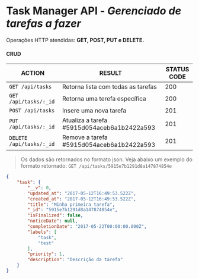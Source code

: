 # Task Manager API - *Gerenciado de tarefas a fazer*
Operações HTTP atendidas: **GET, POST, PUT e DELETE.**
#### CRUD 
ACTION | RESULT | STATUS CODE
----- | ---- | ----
`GET /api/tasks` | Retorna lista com todas as tarefas  | 200
`GET /api/tasks/:_id` | Retorna uma terefa específica  | 200 || 404
`POST /api/tasks` | Insere uma nova tarefa  | 201 || 400
`PUT /api/tasks/:_id` | Atualiza a tarefa #5915d054aceb6a1b2422a593  | 201 || 404
`DELETE /api/tasks/:_id` | Remove a tarefa #5915d054aceb6a1b2422a593  | 201 || 404

> Os dados são retornados no formato json.
Veja abaixo um exemplo do formato retornado:
`GET /api/tasks/5915e7b1291d8a147874854e`

```json
{
    "task": {
        "__v": 0,
        "updated_at": "2017-05-12T16:49:53.522Z",
        "created_at": "2017-05-12T16:49:53.522Z",
        "title": "Minha primeira tarefa",
        "_id": "5915e7b1291d8a147874854e",
        "isFinalized": false,
        "noticeDate": null,
        "completionDate": "2017-05-22T00:00:00.000Z",
        "labels": [
            "task",
            "test"
        ],
        "priority": 1,
        "description": "Descrição da tarefa"
    }
}
```
